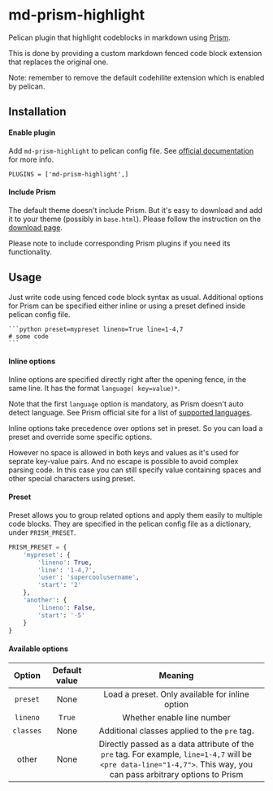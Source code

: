 # md-prism-highlight
Pelican plugin that highlight codeblocks in markdown using [Prism](http://prismjs.com/index.html).

This is done by providing a custom markdown fenced code block extension that replaces the original one.

Note: remember to remove the default codehilite extension which is enabled by pelican.

## Installation

#### Enable plugin
Add `md-prism-highlight` to pelican config file. See [official documentation](http://docs.getpelican.com/en/3.6.3/plugins.html#how-to-use-plugins) for more info.

```
PLUGINS = ['md-prism-highlight',]
```

#### Include Prism
The default theme doesn't include Prism. But it's easy to download and add it to your theme (possibly in `base.html`). Please follow the instruction on the [download page](http://prismjs.com/download.html).

Please note to include corresponding Prism plugins if you need its functionality.

## Usage
Just write code using fenced code block syntax as usual. Additional options for Prism can be specified either inline or using a preset defined inside pelican config file.

    ```python preset=mypreset lineno=True line=1-4,7
    # some code
    ```

#### Inline options
Inline options are specified directly right after the opening fence, in the same line. It has the format `language( key=value)*`.

Note that the first `language` option is mandatory, as Prism doesn't auto detect language. See Prism official site for a list of [supported languages](http://prismjs.com/index.html#languages-list).

Inline options take precedence over options set in preset. So you can load a preset and override some specific options.

However no space is allowed in both keys and values as it's used for seprate key-value pairs. And no escape is possible to avoid complex parsing code. In this case you can still specify value containing spaces and other special characters using preset.

#### Preset
Preset allows you to group related options and apply them easily to multiple code blocks. They are specified in the pelican config file as a dictionary, under `PRISM_PRESET`.

```python
PRISM_PRESET = {
    'mypreset': {
        'lineno': True,
        'line': '1-4,7',
        'user': 'supercoolusername',
        'start': '2'
    },
    'another': {
        'lineno': False,
        'start': '-5'
    }
}
```

#### Available options
| Option | Default value | Meaning |
|:---:|:---:|:---:|
| `preset` | None | Load a preset. Only available for inline option |
| `lineno` | `True` | Whether enable line number |
| `classes` | None | Additional classes applied to the `pre` tag. |
| other | None | Directly passed as a data attribute of the `pre` tag. For example, `line=1-4,7` will be `<pre data-line="1-4,7">`. This way, you can pass arbitrary options to Prism |
